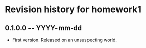 # Revision history for homework1

## 0.1.0.0 -- YYYY-mm-dd

* First version. Released on an unsuspecting world.
